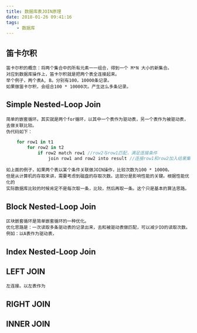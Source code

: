 ```yaml
---
title: 数据库表JOIN原理
date: 2018-01-26 09:41:16
tags:
	- 数据库
---
```


## 笛卡尔积

	笛卡尔积的概念：将两个集合中的所有元素一一组合，得到一个 M*N 大小的新集合。
	对应到数据库操作上，笛卡尔积就是把两个表全连接起来。
	举个例子，两个表A, B。分别有100，10000条记录。
	如果做笛卡尔积，会组合100 * 10000次。产生这么多条记录。 

## Simple Nested-Loop Join
	
	简单的嵌套循环。其实就是两个for循环，以其中一个表作为驱动表，另一个表作为被驱动表，去做关联比较。
	伪代码如下：
```kotlin
	for row1 in t1
        for row2 in t2
            if row2 match row1 //row2与row1匹配，满足连接条件
                join row1 and row2 into result //连接row1和row2加入结果集
```
	如上面的例子，如果两个表以某个条件关联做JOIN操作，比较次数为100 * 10000。
	但是从计算机的存取来讲，需要考虑到磁盘的存取次数。这部分是影响性能的关键。根据性能优化的
	实际数据库比较的时候肯定不是每次取一条，比较，然后再取一条。这个只是基本的算法思路。

## Block Nested-Loop Join
	
	区块嵌套循环是简单嵌套循环的一种优化。
	优化思路是：一次读取多条驱动表的记录出来，去和被驱动表做匹配，可以减少IO的读取次数。
	例如：以A表作为驱动表，	
	
## Index Nested-Loop Join
	

## LEFT JOIN
	左连接。以左表作为

## RIGHT JOIN


## INNER JOIN







